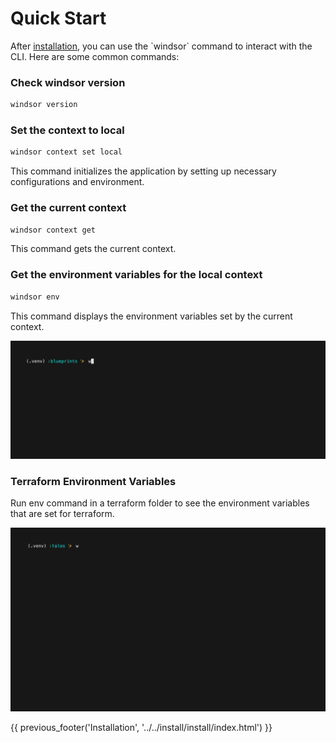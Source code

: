 # Quick Start
After [installation](../install/install.md), you can use the \`windsor\` command to interact with the CLI. Here are some common commands:

### Check windsor version

```sh
windsor version
```

### Set the context to local

```sh
windsor context set local
```
This command initializes the application by setting up necessary configurations and environment.

### Get the current context

```sh
windsor context get
```
This command gets the current context.

### Get the environment variables for the local context

```sh
windsor env
```

This command displays the environment variables set by the current context.

![windsor-env-normal](../img/windsor-env-normal.gif)

### Terraform Environment Variables

Run env command in a terraform folder to see the environment variables that are set for terraform.

![windsor-env](../img/windsor-env.gif)

<div>
{{ previous_footer('Installation', '../../install/install/index.html') }}
</div>

<script>
  document.getElementById('previousButton').addEventListener('click', function() {
    window.location.href = '../../install/install/index.html'; 
  });
</script>


